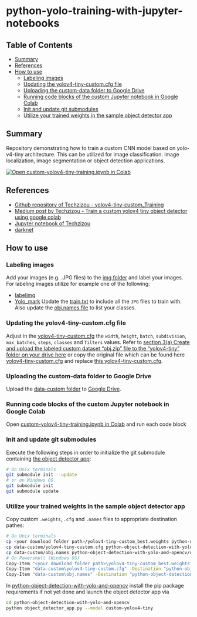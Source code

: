 # python-yolo-training-with-jupyter-notebooks

## Table of Contents

+ [Summary](#summary)
+ [References](#references)
+ [How to use](#how-to-use)
  + [Labeling images](#labeling-images)
  + [Updating the yolov4-tiny-custom.cfg file](#updating-the-yolov4-tiny-customcfg-file)
  + [Uploading the custom-data folder to Google Drive](#uploading-the-custom-data-folder-to-google-drive)
  + [Running code blocks of the custom Jupyter notebook in Google Colab](#running-code-blocks-of-the-custom-jupyter-notebook-in-google-colab)
  + [Init and update git submodules](#init-and-update-git-submodules) 
  + [Utilize your trained weights in the sample object detector app](#utilize-your-trained-weights-in-the-sample-object-detector-app)

## Summary

Repository demonstrating how to train a custom CNN model based on yolo-v4-tiny architecture. This can be utilized for image classification. image localization, image segmentation or object detection applications.

[![Open custom-yolov4-tiny-training.ipynb in Colab](https://colab.research.google.com/assets/colab-badge.svg)](https://colab.research.google.com/github/MGTheTrain/python-yolo-training-with-jupyter-notebooks/blob/main/notebooks/custom-yolov4-tiny-training.ipynb)

## References

- [Github repository of Techzizou - yolov4-tiny-custom_Training](https://github.com/techzizou/yolov4-tiny-custom_Training/tree/main)
- [Medium post by Techzizou - Train a custom yolov4 tiny object detector using google colab](https://medium.com/analytics-vidhya/train-a-custom-yolov4-tiny-object-detector-using-google-colab-b58be08c9593)
- [Jupyter notebook of Techzizou](https://colab.research.google.com/drive/1hQO4nOoD6RDxdbz3C1YSiifTsyZjZpYm?usp=sharing#scrollTo=afZcMjuiLEUi)
- [darknet](https://github.com/AlexeyAB/darknet)

## How to use

### Labeling images
Add your images (e.g. .JPG files) to the [img folder](data-custom/img) and label your images. For labeling images utilize for example one of the following:
- [labelimg](https://github.com/tzutalin/labelImg#labelimg)
- [Yolo_mark](https://github.com/AlexeyAB/Yolo_mark)
Update the [train.txt](data-custom/train.txt) to include all the `JPG` files to train with. Also update the [obj.names file](data-custom/obj.names) to list your classes.

### Updating the yolov4-tiny-custom.cfg file
 Adjust in the [yolov4-tiny-custom.cfg](data-custom/yolov4-tiny-custom.cfg) the `width`, `height`, `batch`, `subdivision`, `max_batches`, `steps`, `classes` and `filters` values. Refer to [section 3(a) Create and upload the labeled custom dataset “obj.zip” file to the “yolov4-tiny” folder on your drive here](https://medium.com/analytics-vidhya/train-a-custom-yolov4-tiny-object-detector-using-google-colab-b58be08c9593) or copy the original file which can be found here [yolov4-tiny-custom.cfg](https://github.com/AlexeyAB/darknet/blob/master/cfg/yolov4-tiny-custom.cfg) and replace [this yolov4-tiny-custom.cfg](data-custom/yolov4-tiny-custom.cfg).

### Uploading the custom-data folder to Google Drive
Upload the [data-custom folder](data-custom) to [Google Drive](https://www.google.com/intl/de/drive/).

### Running code blocks of the custom Jupyter notebook in Google Colab
Open [custom-yolov4-tiny-training.ipynb in Colab](https://colab.research.google.com/github/MGTheTrain/python-yolo-training-with-jupyter-notebooks/blob/main/notebooks/custom-yolov4-tiny-training.ipynb) and run each code block


### Init and update git submodules

Execute the following steps in order to initialize the git submodule containing [the object detector app](https://github.com/MGTheTrain/python-object-detection-with-yolo-and-opencv/tree/main/object_detector_app.py):

```sh
# On Unix terminals
git submodule init --update
# or on Windows OS
git submodule init
git submodule update
```

### Utilize your trained weights in the sample object detector app

Copy custom `.weights`, `.cfg` and `.names` files to appropriate destination pathes:

```sh
# On Unix terminals
cp <your download folder path>/yolov4-tiny-custom_best.weights python-object-detection-with-yolo-and-opencv/weights
cp data-custom/yolov4-tiny-custom.cfg python-object-detection-with-yolo-and-opencv/cfg
cp data-custom/obj.names python-object-detection-with-yolo-and-opencv/object-names
# On Powershell (Windows OS)
Copy-Item "<your download folder path>\yolov4-tiny-custom_best.weights" -Destination "python-object-detection-with-yolo-and-opencv\weights"
Copy-Item "data-custom\yolov4-tiny-custom.cfg" -Destination "python-object-detection-with-yolo-and-opencv\cfg"
Copy-Item "data-custom\obj.names" -Destination "python-object-detection-with-yolo-and-opencv\object-names"
```

In [python-object-detection-with-yolo-and-opencv](https://github.com/MGTheTrain/python-object-detection-with-yolo-and-opencv/tree/main/) install the pip package requirements if not yet done and launch the object detector app via 

```sh
cd python-object-detection-with-yolo-and-opencv
python object_detector_app.py --model custom-yolov4-tiny
```

